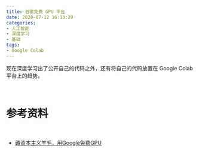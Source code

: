 ```yaml
---
title: 谷歌免费 GPU 平台
date: 2020-07-12 16:13:29
categories:
- 人工智能
- 深度学习
- 基础
tags:
- Google Colab
---
```

现在深度学习出了公开自己的代码之外，还有将自己的代码放置在 Google Colab 平台上的趋势。

<!-- more -->

<br/>

# 参考资料

<br/>

- [薅资本主义羊毛，用Google免费GPU](https://zhuanlan.zhihu.com/p/33344222)

